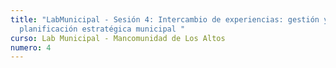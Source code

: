 ```yaml
---
title: "LabMunicipal - Sesión 4: Intercambio de experiencias: gestión y
  planificación estratégica municipal "
curso: Lab Municipal - Mancomunidad de Los Altos
numero: 4
---
```

